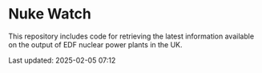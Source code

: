 # Nuke Watch

This repository includes code for retrieving the latest information available on the output of EDF nuclear power plants in the UK.

Last updated: 2025-02-05 07:12